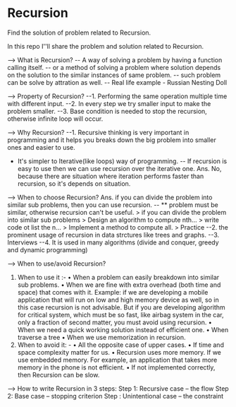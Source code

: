 # Recursion
Find the solution of problem related to Recursion.

In this repo I''ll share the problem and solution related to Recursion.

--> What is Recursion?
-- A way of solving a problem by having a function calling itself.
-- or a method of solving a problem where solution depends on the solution to the similar instances of same problem.
-- such problem can be solve by attration as well.
-- Real life example - Russian Nesting Doll

--> Property of Recursion?
--1. Performing the same operation multiple time with different input.
--2. In every step we try smaller input to make the problem smaller.
--3. Base condition is needed to stop the recursion, otherwise infinite loop will occur.

--> Why Recursion?
--1. Recursive thinking is very important in programming and it helps you breaks down the big problem into smaller ones and easier to use.
 - It's simpler to Iterative(like loops) way of programming.
-- If recursion is easy to use then we can use recursion over the iterative one.
Ans. No, because there are situation where iteration performs faster than recursion, so it's depends on situation.

--> When to choose Recursion?
Ans. if you can divide the problem into similar sub problems, then you can use recursion.
-- ** problem must be similar, otherwise recursion can't be useful.
	> if you can divide the problem into similar sub problems
	> Design an algorithm to compute nth...
	> write code ot list the n...
	> Implement a method to compute all.
	> Practice
--2. the prominent usage of recursion in data strctures like trees and graphs.
--3. Interviews
--4. It is used in many algorithms (divide and conquer, greedy and dynamic programming)

--> When to use/avoid Recursion?
1.	When to use it :-
•	When a problem can easily breakdown into similar sub problems.
•	When we are fine with extra overhead (both time and space) that comes with it.
Example: if we are developing a mobile application that will run on low and high memory device as well, so in this case recursion is not advisable. But if you are developing algorithm for critical system, which must be so fast, like airbag system in the car, only a fraction of second matter, you must avoid using recursion.
•	When we need a quick working solution instead of efficient one.
•	When traverse a tree
•	When we use memorization in recursion.
2.	When to avoid it: -
•	All the opposite case of upper cases.
•	If time and space complexity matter for us.
•	Recursion uses more memory. If we use embedded memory. For example, an application that takes more memory in the phone is not efficient.
•	If not implemented correctly, then Recursion can be slow.

--> How to write Recursion in 3 steps:
Step 1: Recursive case – the flow
Step 2: Base case – stopping criterion
Step : Unintentional case – the constraint


